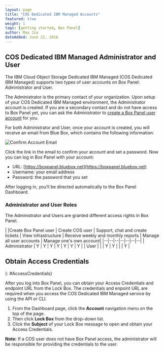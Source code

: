 ```yaml
---
layout: page 
title: "COS Dedicated IBM Managed Accounts" 
featured: true 
weight: 1 
tags: [getting started, Box Panel] 
author: Mao Jia
dateAdded: June 22, 2016 
---
```


## COS Dedicated IBM Managed Administrator and User

The IBM Cloud Object Storage Dedicated IBM Managed (COS Dedicated IBM Managed) supports two types of user accounts on Box Panel: Administrator and User.

The Administrator is the primary contact of your organization. Upon setup of your COS Dedicated IBM Managed environment, the Administrator account is created. If you are a secondary contact and do not have access to Box Panel yet, you can ask the Administrator to [create a Box Panel user account](../Box_Panel/index.html#create-user) for you. 

For both Administrator and User, once your account is created, you will receive an email from Blue Box, which contains the following information:

![Confirm Account Email](../../../img/confirm_account.png)

Click the link in the email to confirm your account and set a password. Now you can log in Box Panel with your account:

* URL: [https://boxpanel.bluebox.net](https://boxpanel.bluebox.net)
* Username: your email address
* Password: the password that you set

After logging in, you’ll be directed automatically to the Box Panel Dashboard.

### Administrator and User Roles

The Administrator and Users are granted different access rights in Box Panel. 


|    |Create Box Panel user |	Create COS user | Support, chat and create tickets |	View infrastructure | Receive weekly and monthly reports |	Manage all user accounts	| Manage one's own account|
|--|--|--|--|--|--|--|
| Administrator | Y | Y | Y |	Y |	Y |	Y |	Y  |
| User	| | | Y | Y | |  | Y |

<!---
The Administrator has the highest access right, while Users are further divided based on whether they have technical roles.


|    |Add new User |	Support, chat and create tickets |	View infrastructure | Receive weekly and monthly reports |	Manage all User accounts	| Manage his/her own account|
|--|--|--|--|--|--|--|
| Administrator | Y |	Y |	Y |	Y |	Y |	Y  |
| User with technical role	| | Y | Y |  |  | Y |
| User without technical role | | Y | | | | Y |
--->

## Obtain Access Credentials
{: #AccessCredentials} 


After you log into Box Panel, you can obtain your Access Credentials and endpoint URL from the Lock Box. The credentials and enpoint URL are required when you access the COS Dedicated IBM Managed service by using the API or CLI.

1. From the Dashboard page, click the **Account** navigation menu on the top of the page.
2. Then click **Lock Box** from the drop-down list.
3. Click the **Subject** of your Lock Box message to open and obtain your Access Credentials.

**Note:** If a COS user does not have Box Panel access, the administrator will be responsible for providing the credentials to the user.